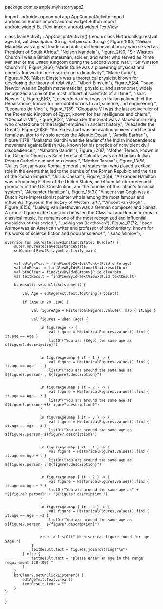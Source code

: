 package com.example.myhistorryapp2

import androidx.appcompat.app.AppCompatActivity
import android.os.Bundle
import android.widget.Button
import android.widget.EditText
import android.widget.TextView

class MainActivity : AppCompatActivity() {
    enum class HistoricalFigures(val age: Int, val description: String, val person: String) {
        Figure_1(95, "Nelson Mandela was a great leader and anti-apartheid revolutionary who served as President of South Africa.", "Nelson Mandela"),
        Figure_2(90, "Sir Winston Churchill was a British statesman, soldier, and writer who served as Prime Minister of the United Kingdom during the Second World War.", "Sir Winston Churchill"),
        Figure_3(66, "Marie Curie was a pioneering physicist and chemist known for her research on radioactivity.", "Marie Curie"),
        Figure_4(76, "Albert Einstein was a theoretical physicist known for developing the theory of relativity.", "Albert Einstein"),
        Figure_5(84, "Isaac Newton was an English mathematician, physicist, and astronomer, widely recognized as one of the most influential scientists of all time.", "Isaac Newton"),
        Figure_6(67, "Leonardo da Vinci was an Italian polymath of the Renaissance, known for his contributions to art, science, and engineering.", "Leonardo da Vinci"),
        Figure_7(39, "Cleopatra VII was the last active ruler of the Ptolemaic Kingdom of Egypt, known for her intelligence and charm.", "Cleopatra VII"),
        Figure_8(32, "Alexander the Great was a Macedonian king who created one of the largest empires in ancient history.", "Alexander the Great"),
        Figure_10(39, "Amelia Earhart was an aviation pioneer and the first female aviator to fly solo across the Atlantic Ocean.", "Amelia Earhart"),
        Figure_11(78, "Mahatma Gandhi was the leader of the Indian independence movement against British rule, known for his practice of nonviolent civil disobedience.", "Mahatma Gandhi"),
        Figure_12(87, "Mother Teresa, known in the Catholic Church as Saint Teresa of Calcutta, was an Albanian-Indian Roman Catholic nun and missionary.", "Mother Teresa"),
        Figure_13(56, "Julius Caesar was a Roman general and statesman who played a critical role in the events that led to the demise of the Roman Republic and the rise of the Roman Empire.", "Julius Caesar"),
        Figure_14(49, "Alexander Hamilton was a Founding Father of the United States, an influential interpreter and promoter of the U.S. Constitution, and the founder of the nation's financial system.", "Alexander Hamilton"),
        Figure_15(37, "Vincent van Gogh was a Dutch Post-Impressionist painter who is among the most famous and influential figures in the history of Western art.", "Vincent van Gogh"),
        Figure_16(56, "Ludwig van Beethoven was a German composer and pianist. A crucial figure in the transition between the Classical and Romantic eras in classical music, he remains one of the most recognized and influential musicians of this period.", "Ludwig van Beethoven"),
        Figure_17(72, "Isaac Asimov was an American writer and professor of biochemistry, known for his works of science fiction and popular science.", "Isaac Asimov"),
    }

    override fun onCreate(savedInstanceState: Bundle?) {
        super.onCreate(savedInstanceState)
        setContentView(R.layout.activity_main)


        val edtAgeText = findViewById<EditText>(R.id.enterage)
        val btnResult = findViewById<Button>(R.id.resultbtn)
        val btnClear = findViewById<Button>(R.id.clearbtn)
        val textResult = findViewById<TextView>(R.id.textResult)

        btnResult?.setOnClickListener() {

            val Age = edtAgeText.text.toString().toInt()

            if (Age in 20..100) {

                val figureAge = HistoricalFigures.values().map { it.age }

                val figures = when (Age) {

                    in figureAge -> {
                        val figure = HistoricalFigures.values().find { it.age == Age }
                        listOf("You are ($Age),the same age as ${figure?.description}")
                    }

                    in figureAge.map { it - 1 } -> {
                        val figure = HistoricalFigures.values().find { it.age == Age - 1 }
                        listOf("You are around the same age as ${figure?.person} , ${figure?.description}")
                    }

                    in figureAge.map { it - 2 } -> {
                        val figure = HistoricalFigures.values().find { it.age == Age - 2 }
                        listOf("You are around the same age as ${figure?.person} +${figure?.description}")
                    }

                    in figureAge.map { it - 3 } -> {
                        val figure = HistoricalFigures.values().find { it.age == Age - 3 }
                        listOf("You are around the same age as ${figure?.person} ${figure?.description}")
                    }

                    in figureAge.map { it + 1 } -> {
                        val figure = HistoricalFigures.values().find { it.age == Age + 1 }
                        listOf("You are around the same age as ${figure?.person} ; ${figure?.description}")
                    }

                    in figureAge.map { it + 2 } -> {
                        val figure = HistoricalFigures.values().find { it.age == Age + 2 }
                        listOf("You are around the same age as" + "${figure?.person}" + "${figure?.description}")
                    }

                    in figureAge.map { it + 3 } -> {
                        val figure = HistoricalFigures.values().find { it.age == Age - +3 }
                        listOf("You are around the same age as ${figure?.person}  ${figure?.description}")
                    }

                    else -> listOf(" No hisorical figure found for age $Age.")
                }
                textResult.text = figures.joinToString("\n")
            } else {
                textResult.text = "please enter an age in the range requirement (20-100) "
            }
        }
        btnClear?.setOnClickListener() {
            edtAgeText.text.clear()
            textResult.text = ""
        }
    }
}
